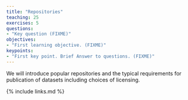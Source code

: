 ```yaml
---
title: "Repositories"
teaching: 25
exercises: 5
questions:
- "Key question (FIXME)"
objectives:
- "First learning objective. (FIXME)"
keypoints:
- "First key point. Brief Answer to questions. (FIXME)"
---
```


We will introduce popular repositories and the typical requirements for publication of datasets including choices of licensing.

{% include links.md %}
